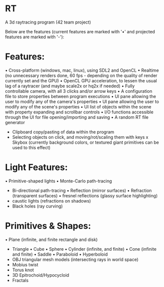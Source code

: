 # RT
A 3d raytracing program (42 team project)

Below are the features (current features are marked with '•' and projected features are marked with '-'):

# Features:
• Cross-platform (windows, mac, linux), using SDL2 and OpenCL
• Realtime (no unnecessary renders done, 60 fps - depending on the quality of render currently set and the GPU)
• OpenCL GPU acceleration, to lessen the usual lag of a raytracer (and maybe scale2x or hq2x if needed)
• Fully controllable camera, with all 3 clicks and/or arrow keys
• A configuration file to store properties between program executions
• UI pane allowing the user to modify any of the camera's properties
• UI pane allowing the user to modify any of the scene's properties
• UI list of objects within the scene with property expanding and scrollbar controls
• I/O functions accessible through the UI for file opening/importing and saving
• A random RT file generator
- Clipboard copy/pasting of data within the program
- Selecting objects on click, and moving/rot/scaling them with keys
x Skybox (currently background colors, or textured giant primitives can be used to this effect)

# Light Features:
• Primitive-shaped lights
• Monte-Carlo path-tracing
- Bi-directional path-tracing
• Reflection (mirror surfaces)
• Refraction (transparent surfaces)
• fresnel reflections (glassy surface highlighting)
- caustic lights (refractions on shadows)
- Black holes (ray curving)

# Primitives & Shapes:
• Plane (infinite, and finite rectangle and disk)
- Triangle
• Cube
• Sphere
• Cylinder (infinite, and finite)
• Cone (infinite and finite)
• Saddle
• Paraboloid
• Hyperboloid
- OBJ triangular mesh models (intersecting rays in world space)
- Mobius twist
- Torus knot
- 3D Epitrochoid/Hypocycloid
- Fractals
